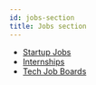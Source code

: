 ```yaml
---
id: jobs-section
title: Jobs section
---
```




* [Startup Jobs](jobs/jobs.md)
* [Internships](jobs/internships.md)
* [Tech Job Boards](jobs/job-boards.md)
